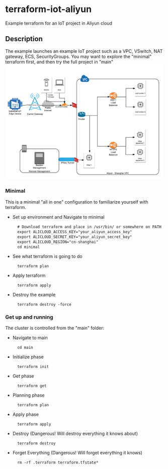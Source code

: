 # terraform-iot-aliyun
Example terraform for an IoT project in Aliyun cloud

## Description
The example launches an example IoT project such as a VPC, VSwitch, NAT gateway, ECS, SecurityGroups. You may want to explore the "minimal" terraform first, and then try the full project in "main"
![IoT Example Project in VPC](iotexample.png)

### Minimal 

This is a minimal "all in one" configuration to familiarize yourself with terraform.

* Set up environment and Navigate to minimal

        # Download terraform and place in /usr/bin/ or somewhere on PATH
        export ALICLOUD_ACCESS_KEY="your_aliyun_access_key"
        export ALICLOUD_SECRET_KEY="your_aliyun_secret_key"
        export ALICLOUD_REGION="cn-shanghai" 
        cd minimal

* See what terraform is going to do
        
        terraform plan

* Apply terraform 

        terraform apply

* Destroy the example

        terraform destroy -force

### Get up and running

The cluster is controlled from the "main" folder:

* Navigate to main

        cd main

* Initialize phase

        terraform init

* Get phase
		
        terraform get

* Planning phase

		terraform plan 
    		
* Apply phase

		terraform apply 
		   
* Destroy (Dangerous! Will destroy everything it knows about) 

		terraform destroy

* Forget Everything (Dangerous! Will forget everything it knows)
		
        rm -rf .terraform terraform.tfstate*


